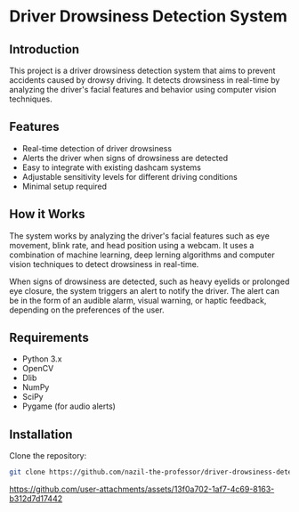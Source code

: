 # Driver Drowsiness Detection System

## Introduction

This project is a driver drowsiness detection system that aims to prevent accidents  caused by drowsy driving. 
It detects drowsiness in real-time by analyzing the driver's facial features and behavior using computer vision techniques.

## Features

- Real-time detection of driver drowsiness
- Alerts the driver when signs of drowsiness are detected
- Easy to integrate with existing dashcam systems
- Adjustable sensitivity levels for different driving conditions
- Minimal setup required

## How it Works

The system works by analyzing the driver's facial features such as eye movement, blink rate, and head position using a webcam. 
It uses a combination of machine learning, deep lerning algorithms and computer vision techniques to detect drowsiness in real-time.

When signs of drowsiness are detected, such as heavy eyelids or prolonged eye closure, the system triggers an alert to notify the driver. 
The alert can be in the form of an audible alarm, visual warning, or haptic feedback, depending on the preferences of the user.

## Requirements

- Python 3.x
- OpenCV
- Dlib
- NumPy
- SciPy
- Pygame (for audio alerts)

## Installation

Clone the repository:

```bash
git clone https://github.com/nazil-the-professor/driver-drowsiness-detection.git
```
https://github.com/user-attachments/assets/13f0a702-1af7-4c69-8163-b312d7d17442

